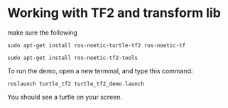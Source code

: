 # Working with TF2 and transform lib

make sure the following

    sudo apt-get install ros-noetic-turtle-tf2 ros-noetic-tf

    sudo apt-get install ros-noetic-tf2-tools

To run the demo, open a new terminal, and type this command:

    roslaunch turtle_tf2 turtle_tf2_demo.launch

You should see a turtle on your screen.



```
